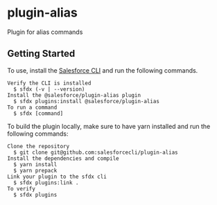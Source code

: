 # plugin-alias

Plugin for alias commands

## Getting Started

To use, install the [Salesforce CLI](https://developer.salesforce.com/tools/sfdxcli) and run the following commands.

```
Verify the CLI is installed
  $ sfdx (-v | --version)
Install the @salesforce/plugin-alias plugin
  $ sfdx plugins:install @salesforce/plugin-alias
To run a command
  $ sfdx [command]
```

To build the plugin locally, make sure to have yarn installed and run the following commands:

```
Clone the repository
  $ git clone git@github.com:salesforcecli/plugin-alias
Install the dependencies and compile
  $ yarn install
  $ yarn prepack
Link your plugin to the sfdx cli
  $ sfdx plugins:link .
To verify
  $ sfdx plugins
```
